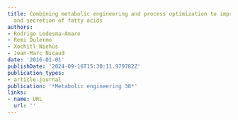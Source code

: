 ```yaml
---
title: Combining metabolic engineering and process optimization to improve production
  and secretion of fatty acids
authors:
- Rodrigo Ledesma-Amaro
- Remi Dulermo
- Xochitl Niehus
- Jean-Marc Nicaud
date: '2016-01-01'
publishDate: '2024-09-16T15:30:11.979782Z'
publication_types:
- article-journal
publication: '*Metabolic engineering 38*'
links:
- name: URL
  url: ''
---
```

